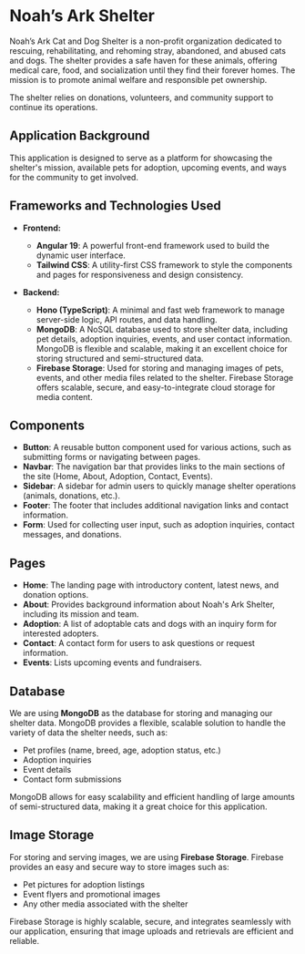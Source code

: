 # Noah’s Ark Shelter

Noah’s Ark Cat and Dog Shelter is a non-profit organization dedicated to rescuing, rehabilitating, and rehoming stray, abandoned, and abused cats and dogs. The shelter provides a safe haven for these animals, offering medical care, food, and socialization until they find their forever homes. The mission is to promote animal welfare and responsible pet ownership.

The shelter relies on donations, volunteers, and community support to continue its operations.

## Application Background

This application is designed to serve as a platform for showcasing the shelter's mission, available pets for adoption, upcoming events, and ways for the community to get involved.

## Frameworks and Technologies Used

- **Frontend:**
  - **Angular 19**: A powerful front-end framework used to build the dynamic user interface.
  - **Tailwind CSS**: A utility-first CSS framework to style the components and pages for responsiveness and design consistency.

- **Backend:**
  - **Hono (TypeScript)**: A minimal and fast web framework to manage server-side logic, API routes, and data handling.
  - **MongoDB**: A NoSQL database used to store shelter data, including pet details, adoption inquiries, events, and user contact information. MongoDB is flexible and scalable, making it an excellent choice for storing structured and semi-structured data.
  - **Firebase Storage**: Used for storing and managing images of pets, events, and other media files related to the shelter. Firebase Storage offers scalable, secure, and easy-to-integrate cloud storage for media content.

## Components

- **Button**: A reusable button component used for various actions, such as submitting forms or navigating between pages.
- **Navbar**: The navigation bar that provides links to the main sections of the site (Home, About, Adoption, Contact, Events).
- **Sidebar**: A sidebar for admin users to quickly manage shelter operations (animals, donations, etc.).
- **Footer**: The footer that includes additional navigation links and contact information.
- **Form**: Used for collecting user input, such as adoption inquiries, contact messages, and donations.

## Pages

- **Home**: The landing page with introductory content, latest news, and donation options.
- **About**: Provides background information about Noah's Ark Shelter, including its mission and team.
- **Adoption**: A list of adoptable cats and dogs with an inquiry form for interested adopters.
- **Contact**: A contact form for users to ask questions or request information.
- **Events**: Lists upcoming events and fundraisers.

## Database

We are using **MongoDB** as the database for storing and managing our shelter data. MongoDB provides a flexible, scalable solution to handle the variety of data the shelter needs, such as:

- Pet profiles (name, breed, age, adoption status, etc.)
- Adoption inquiries
- Event details
- Contact form submissions

MongoDB allows for easy scalability and efficient handling of large amounts of semi-structured data, making it a great choice for this application.

## Image Storage

For storing and serving images, we are using **Firebase Storage**. Firebase provides an easy and secure way to store images such as:

- Pet pictures for adoption listings
- Event flyers and promotional images
- Any other media associated with the shelter

Firebase Storage is highly scalable, secure, and integrates seamlessly with our application, ensuring that image uploads and retrievals are efficient and reliable.
